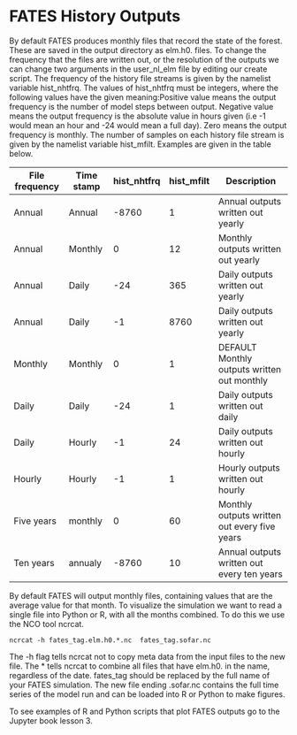 # FATES History Outputs

By default FATES produces monthly files that record the state of the forest. These are saved in the output directory as elm.h0. files. To 
change the frequency that the files are written out, or the resolution of the outputs we can change two arguments in the user_nl_elm file
by editing our create script. The frequency of the history file streams is given by the namelist variable
hist_nhtfrq. The values of hist_nhtfrq must be integers, where the following values have the given meaning:Positive value means the output
frequency is the number of model steps between output. Negative value means the output frequency is the absolute
value in hours given (i.e -1 would mean an hour and -24 would mean a full day). Zero means the output frequency is monthly.
The number of samples on each history file stream is given by the namelist variable hist_mfilt. Examples are given in the table below.  


| File frequency | Time stamp | hist_nhtfrq | hist_mfilt | Description |
| -------------- | ---------- | ----------- | ---------- | ----------- |
| Annual         | Annual     | -8760       | 1          | Annual outputs written out yearly | 
| Annual         | Monthly    | 0           | 12         | Monthly outputs written out yearly | 
| Annual         | Daily      | -24         | 365        | Daily outputs written out yearly |  
| Annual         | Daily      | -1          | 8760       | Daily outputs written out yearly |  
| Monthly        | Monthly    | 0           | 1          | DEFAULT  Monthly outputs written out monthly |  
| Daily          | Daily      | -24         | 1          | Daily outputs written out daily |  
| Daily          | Hourly     | -1          | 24         | Daily outputs written out hourly |  
| Hourly         | Hourly     | -1          | 1          | Hourly outputs written out hourly |  
| Five years     | monthly    | 0           | 60         | Monthly outputs written out every five years |  
| Ten years      | annualy    | -8760       | 10         | Annual outputs written out every ten years |  


By default FATES will output monthly files, containing values that are the average value for that month. To visualize the simulation we want to
read a single file into Python or R, with all the months combined. To do this we use the NCO tool ncrcat.

```
ncrcat -h fates_tag.elm.h0.*.nc  fates_tag.sofar.nc
```

The -h flag tells ncrcat not to copy meta  data from the input files to the new file. The * tells ncrcat to combine all files  that have elm.h0.
in the name, regardless of the date. fates_tag  should be replaced by the full name of your FATES simulation. The new file ending .sofar.nc contains
the full time  series of the model run and can be loaded into R or Python to make figures.

To see examples of R and Python scripts that plot  FATES outputs go to the Jupyter book lesson 3. 